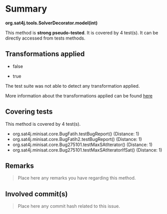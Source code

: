 # Summary
**org.sat4j.tools.SolverDecorator.model(int)**

This method is **strong pseudo-tested**.
It is covered by 4 test(s). It can be directly accessed from tests methods.


## Transformations applied

- false

- true


The test suite was not able to detect any transformation applied.

More information about the transformations applied can be found [here](https://github.com/STAMP-project/pitest-descartes)

## Covering tests
This method is covered by 4 test(s).
* org.sat4j.minisat.core.BugFatih.testBugReport() (Distance: 1)
* org.sat4j.minisat.core.BugFatih2.testBugReport() (Distance: 1)
* org.sat4j.minisat.core.Bug275101.testMaxSAtIterator() (Distance: 1)
* org.sat4j.minisat.core.Bug275101.testMaxSAtIteratorIfSat() (Distance: 1)


## Remarks
> Place here any remarks you have regarding this method.

## Involved commit(s)

> Place here any commit hash related to this issue.
